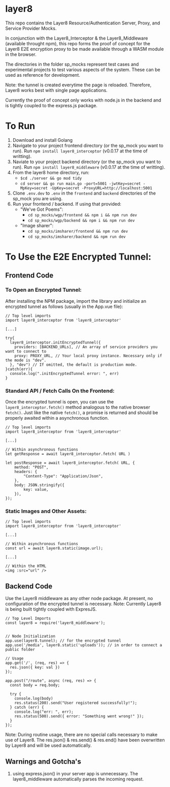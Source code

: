 # layer8
This repo contains the Layer8 Resource/Authentication Server, Proxy, and Service Provider Mocks.

In conjunction with the Layer8_Interceptor & the Layer8_Middleware (available throught npm), this repo forms the proof of concept for the Layer8 E2E encryption proxy to be made available through a WASM module in the browser.

The directories in the folder sp_mocks represent test cases and experimental projects to test various aspects of the system. These can be used as reference for development. 

Note: the tunnel is created everytime the page is reloaded. Therefore, Layer8 works best with single page applications. 

Currently the proof of concept only works with node.js in the backend and is tightly coupled to the express.js package. 

# To Run
1) Download and install Golang
2) Navigate to your project frontend directory (or the sp_mock you want to run). Run `npm install layer8_interceptor` (v0.0.17 at the time of writting). 
3) Naviate to your project backend directory (or the sp_mock you want to run). Run `npm install layer8_middleware` (v0.0.17 at the time of writting).
4) From the layer8 home directory, run:
    - `$cd ./server && go mod tidy`
    - `cd server && go run main.go -port=5001 -jwtKey=secret -MpKey=secret -UpKey=secret -ProxyURL=http://localhost:5001`
5) Clone `.env.dev` to `.env` in the `frontend` and `backend` directories of the sp_mock you are using.
6) Run your frontend / backend. If using that provided:
    - "We've Got Poems":
        - `cd sp_mocks/wgp/frontend && npm i && npm run dev`
        - `cd sp_mocks/wgp/backend && npm i && npm run dev`
    - "Image sharer":
        - `cd sp_mocks/imsharer/frontend && npm run dev`
        - `cd sp_mocks/imsharer/backend && npm run dev`

# To Use the E2E Encrypted Tunnel:
## Frontend Code
### To Open an Encrypted Tunnel:
After installing the NPM package, import the library and initialize an encrypted tunnel as follows (usually in the App.vue file):

```
// Top level imports
import layer8_interceptor from 'layer8_interceptor'

[...]

try{
  layer8_interceptor.initEncryptedTunnel({
    providers: [BACKEND_URLs], // An array of service providers you want to connect to
    proxy: PROXY_URL, // Your local proxy instance. Necessary only if the mode is "dev".
  }, "dev") // If omitted, the default is production mode. 
}catch(err){
  console.log(".initEncryptedTunnel error: ", err)
}
```

### Standard API / Fetch Calls On the Frontend:
Once the encrypted tunnel is open, you can use the `layer8_interceptor.fetch()` method analogous to the native browser `fetch()`. Just like the native `fetch()`, a promise is returned and should be properly awaited within a asynchronous function.

```
// Top level imports
import layer8_interceptor from 'layer8_interceptor'

[...]

// Within asynchronous functions
let getResponse = await layer8_interceptor.fetch( URL )

let postResponse = await layer8_interceptor.fetch( URL, {
    method: "POST",
    headers: {
        "Content-Type": "Application/Json",
    },
    body: JSON.stringify({
        key: value,
    }),
});

```

### Static Images and Other Assets:
```
// Top level imports
import layer8_interceptor from 'layer8_interceptor'

[...]

// Within asynchronous functions
const url = await layer8.static(image.url);

[...]

// Within the HTML
<img :src="url" />

```

## Backend Code
Use the Layer8 middleware as any other node package. At present, no configuration of the encrypted tunnel is necessary. Note: Currently Layer8 is being built tightly coupled with ExpresJS.

```
// Top Level Imports
const layer8 = require('layer8_middleware');


// Node Initialization
app.use(layer8.tunnel); // for the encrypted tunnel
app.use('/media', layer8.static('uploads')); // in order to connect a public folder

// Usage
app.get('/', (req, res) => {
  res.json({ key: val })
});

app.post("/route", async (req, res) => {
  const body = req.body;

  try {
    console.log(body)
    res.status(200).send("User registered successfully!");
  } catch (err) {
    console.log("err: ", err);
    res.status(500).send({ error: "Something went wrong!" });
  }
});

```
Note: During routine usage, there are no special calls necessary to make use of Layer8. The res.json() & res.send() & res.end() have been overwritten by Layer8 and will be used automatically. 

## Warnings and Gotcha's
1) using express.json() in your server app is unnecessary. The layer8_middleware automatically parses the incoming request.
